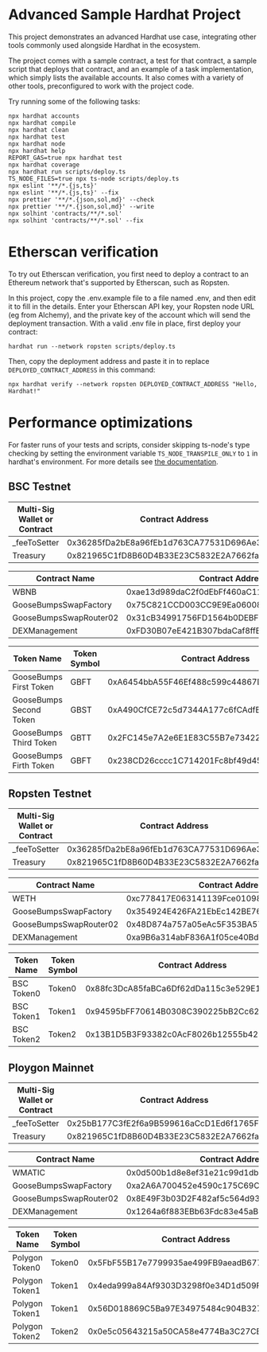 # Advanced Sample Hardhat Project

This project demonstrates an advanced Hardhat use case, integrating other tools commonly used alongside Hardhat in the ecosystem.

The project comes with a sample contract, a test for that contract, a sample script that deploys that contract, and an example of a task implementation, which simply lists the available accounts. It also comes with a variety of other tools, preconfigured to work with the project code.

Try running some of the following tasks:

```shell
npx hardhat accounts
npx hardhat compile
npx hardhat clean
npx hardhat test
npx hardhat node
npx hardhat help
REPORT_GAS=true npx hardhat test
npx hardhat coverage
npx hardhat run scripts/deploy.ts
TS_NODE_FILES=true npx ts-node scripts/deploy.ts
npx eslint '**/*.{js,ts}'
npx eslint '**/*.{js,ts}' --fix
npx prettier '**/*.{json,sol,md}' --check
npx prettier '**/*.{json,sol,md}' --write
npx solhint 'contracts/**/*.sol'
npx solhint 'contracts/**/*.sol' --fix
```

# Etherscan verification

To try out Etherscan verification, you first need to deploy a contract to an Ethereum network that's supported by Etherscan, such as Ropsten.

In this project, copy the .env.example file to a file named .env, and then edit it to fill in the details. Enter your Etherscan API key, your Ropsten node URL (eg from Alchemy), and the private key of the account which will send the deployment transaction. With a valid .env file in place, first deploy your contract:

```shell
hardhat run --network ropsten scripts/deploy.ts
```

Then, copy the deployment address and paste it in to replace `DEPLOYED_CONTRACT_ADDRESS` in this command:

```shell
npx hardhat verify --network ropsten DEPLOYED_CONTRACT_ADDRESS "Hello, Hardhat!"
```

# Performance optimizations

For faster runs of your tests and scripts, consider skipping ts-node's type checking by setting the environment variable `TS_NODE_TRANSPILE_ONLY` to `1` in hardhat's environment. For more details see [the documentation](https://hardhat.org/guides/typescript.html#performance-optimizations).

## BSC Testnet

| Multi-Sig Wallet or Contract | Contract Address |
|-------------------|------------------|
| _feeToSetter | 0x36285fDa2bE8a96fEb1d763CA77531D696Ae3B0b |
| Treasury | 0x821965C1fD8B60D4B33E23C5832E2A7662faAADC |

| Contract Name | Contract Address |
|-------------------|------------------|
| WBNB | 0xae13d989daC2f0dEbFf460aC112a837C89BAa7cd |
| GooseBumpsSwapFactory | 0x75C821CCD003CC9E9Ea06008fAf9Ab8189B1EC56 |
| GooseBumpsSwapRouter02 | 0x31cB34991756FD1564b0DEBF2BFF3E522085EC02 |
| DEXManagement | 0xFD30B07eE421B307bdaCaf8ffE7329bF684227B2 |

| Token Name | Token Symbol | Contract Address | Pair Address |
|-------------------|-------------------|------------------|------------------|
| GooseBumps First Token | GBFT | 0xA6454bbA55F46Ef488c599c44867DF5eE3D6F543 | 0x3755298811C230597a075EFA05725930Aa38A0B8 |
| GooseBumps Second Token | GBST | 0xA490CfCE72c5d7344A177c6fCAdfBf0991816e93 |0xE76eE04D2A58Aeaff36763DD82E778d860501751 |
| GooseBumps Third Token | GBTT | 0x2FC145e7A2e6E1E83C55B7e73422072B70C73A77 | 0x4365E31B76196D23b143178A5f845D47c196766b |
| GooseBumps Firth Token | GBFT | 0x238CD26cccc1C714201Fc8bf49d453a39f494209 | 0xdeEeB6041bD4E3922E18f1F25771C71d7F64579e |

## Ropsten Testnet

| Multi-Sig Wallet or Contract | Contract Address |
|-------------------|------------------|
| _feeToSetter | 0x36285fDa2bE8a96fEb1d763CA77531D696Ae3B0b |
| Treasury | 0x821965C1fD8B60D4B33E23C5832E2A7662faAADC |

| Contract Name | Contract Address |
|-------------------|------------------|
| WETH | 0xc778417E063141139Fce010982780140Aa0cD5Ab |
| GooseBumpsSwapFactory | 0x354924E426FA21EbEc142BE760753D4407b8a59E |
| GooseBumpsSwapRouter02 | 0x48D874a757a05eAc5F353BA570266D39698F69F6 |
| DEXManagement | 0xa9B6a314abF836A1f05ce40Bd857fd89356083b5 |

| Token Name | Token Symbol | Contract Address | Pair Address |
|-------------------|-------------------|------------------|------------------|
| BSC Token0 | Token0 | 0x88fc3DcA85faBCa6Df62dDa115c3e529E19c369b |  |
| BSC Token1 | Token1 | 0x94595bFF70614B0308C390225bB2Cc622F6b6721 |  |
| BSC Token2 | Token2 | 0x13B1D5B3F93382c0AcF8026b12555b427DA2Eb7e |  |

## Ploygon Mainnet

| Multi-Sig Wallet or Contract | Contract Address |
|-------------------|------------------|
| _feeToSetter | 0x25bB177C3fE2f6a9B599616aCcD1Ed6f1765F2EB |
| Treasury | 0x821965C1fD8B60D4B33E23C5832E2A7662faAADC |

| Contract Name | Contract Address |
|-------------------|------------------|
| WMATIC | 0x0d500b1d8e8ef31e21c99d1db9a6444d3adf1270 |
| GooseBumpsSwapFactory | 0xa2A6A700452e4590c175C69C84c09655AbBC942F |
| GooseBumpsSwapRouter02 | 0x8E49F3b03D2F482af5c564d933f44De7FDD9C746 |
| DEXManagement | 0x1264a6f883EBb63Fdc83e45aB947dE134113a1E7 |

| Token Name | Token Symbol | Contract Address | Pair Address |
|-------------------|-------------------|------------------|------------------|
| Polygon Token0 | Token0 | 0x5FbF55B17e7799935ae499FB9aeadB677CA88566 |  |
| Polygon Token1 | Token1 | 0x4eda999a84Af9303D3298f0e34D1d509F6999DDF |  |
| Polygon Token1 | Token1 | 0x56D018869C5Ba97E34975484c904B32799111D87 |  |
| Polygon Token2 | Token2 | 0x0e5c05643215a50CA58e4774Ba3C27CEfe7310EF |  |

